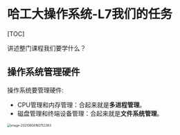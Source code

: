 # 哈工大操作系统-L7我们的任务

[TOC]



讲述整门课程我们要学什么？

## 操作系统管理硬件

操作系统要管理硬件:

- CPU管理和内存管理：合起来就是**多进程管理**。
- 磁盘管理和终端设备管理：合起来就是**文件系统管理**。

<img src="E:\AAAAAAAuniPPT\4_1PPT\CSclass-OS(git)\学习笔记\${图片}\image-20210804160752383.png" alt="image-20210804160752383" style="zoom:50%;" />

